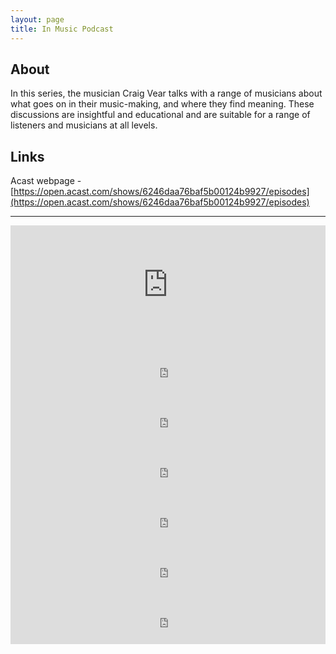 ```yaml
---
layout: page
title: In Music Podcast
---
```


## About

In this series, the musician Craig Vear talks with a range of musicians about what goes on in their music-making, and where they find meaning. These discussions are insightful and educational and are suitable for a range of listeners and musicians at all levels.

## Links

Acast webpage - [https://open.acast.com/shows/6246daa76baf5b00124b9927/episodes](https://open.acast.com/shows/6246daa76baf5b00124b9927/episodes)

-----------

<iframe src="https://embed.acast.com/6246daa76baf5b00124b9927/63ff5c9b2dee3600117aa23c?theme=light" frameBorder="0" width="100%" height="190px"></iframe>

<iframe src="https://embed.acast.com/6246daa76baf5b00124b9927/6246e9b4b68b3c0012ad2ebe?theme=light" frameBorder="0" width="100%" height="80px"></iframe>

<iframe src="https://embed.acast.com/6246daa76baf5b00124b9927/626bb21a162abf00141a2b60?theme=light" frameBorder="0" width="100%" height="80px"></iframe>

<iframe src="https://embed.acast.com/6246daa76baf5b00124b9927/6271961c979ede001285133a?theme=light" frameBorder="0" width="100%" height="80px"></iframe>

<iframe src="https://embed.acast.com/6246daa76baf5b00124b9927/628f8308351b980013e61290?theme=light" frameBorder="0" width="100%" height="80px"></iframe>

<iframe src="https://embed.acast.com/6246daa76baf5b00124b9927/628f7a2f351b980013e5e77f?theme=light" frameBorder="0" width="100%" height="80px"></iframe>

<iframe src="https://embed.acast.com/6246daa76baf5b00124b9927/63dce93350f7d300105c5dff?theme=light" frameBorder="0" width="100%" height="80px"></iframe>